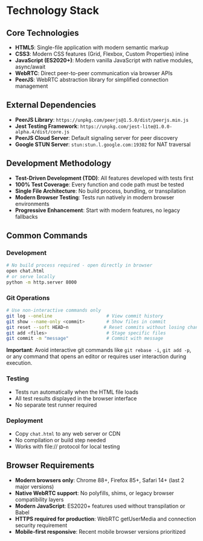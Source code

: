 # Technology Stack

## Core Technologies

- **HTML5**: Single-file application with modern semantic markup
- **CSS3**: Modern CSS features (Grid, Flexbox, Custom Properties) inline
- **JavaScript (ES2020+)**: Modern vanilla JavaScript with native modules, async/await
- **WebRTC**: Direct peer-to-peer communication via browser APIs
- **PeerJS**: WebRTC abstraction library for simplified connection management

## External Dependencies

- **PeerJS Library**: `https://unpkg.com/peerjs@1.5.0/dist/peerjs.min.js`
- **Jest Testing Framework**: `https://unpkg.com/jest-lite@1.0.0-alpha.4/dist/core.js`
- **PeerJS Cloud Server**: Default signaling server for peer discovery
- **Google STUN Server**: `stun:stun.l.google.com:19302` for NAT traversal

## Development Methodology

- **Test-Driven Development (TDD)**: All features developed with tests first
- **100% Test Coverage**: Every function and code path must be tested
- **Single File Architecture**: No build process, bundling, or transpilation
- **Modern Browser Testing**: Tests run natively in modern browser environments
- **Progressive Enhancement**: Start with modern features, no legacy fallbacks

## Common Commands

### Development

```bash
# No build process required - open directly in browser
open chat.html
# or serve locally
python -m http.server 8000
```

### Git Operations

```bash
# Use non-interactive commands only
git log --oneline                    # View commit history
git show --name-only <commit>        # Show files in commit
git reset --soft HEAD~n             # Reset commits without losing changes
git add <files>                      # Stage specific files
git commit -m "message"              # Commit with message
```

**Important**: Avoid interactive git commands like `git rebase -i`, `git add -p`, or any command that opens an editor or requires user interaction during execution.

### Testing

- Tests run automatically when the HTML file loads
- All test results displayed in the browser interface
- No separate test runner required

### Deployment

- Copy `chat.html` to any web server or CDN
- No compilation or build step needed
- Works with file:// protocol for local testing

## Browser Requirements

- **Modern browsers only**: Chrome 88+, Firefox 85+, Safari 14+ (last 2 major versions)
- **Native WebRTC support**: No polyfills, shims, or legacy browser compatibility layers
- **Modern JavaScript**: ES2020+ features used without transpilation or Babel
- **HTTPS required for production**: WebRTC getUserMedia and connection security requirement
- **Mobile-first responsive**: Recent mobile browser versions prioritized
